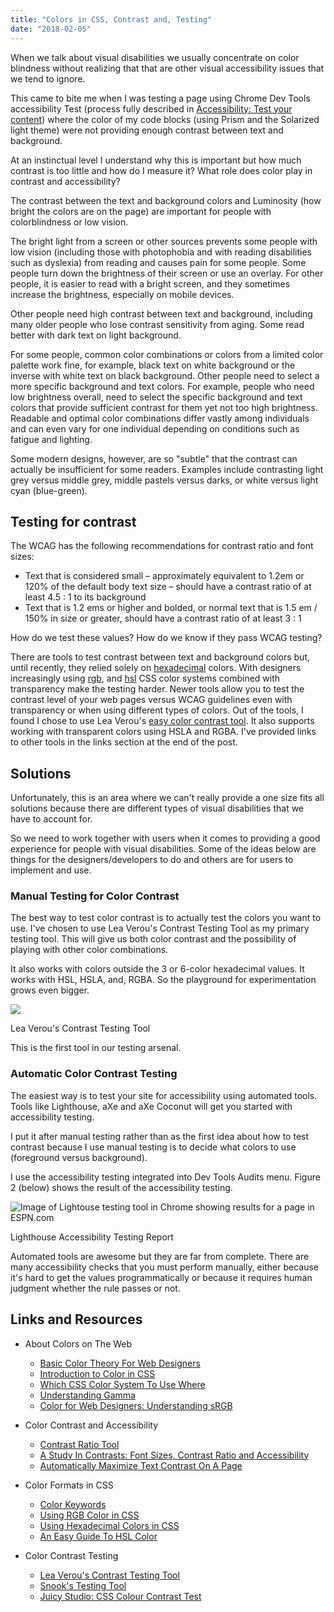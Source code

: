 ```yaml
---
title: "Colors in CSS, Contrast and, Testing"
date: "2018-02-05"
---
```


When we talk about visual disabilities we usually concentrate on color blindness without realizing that that are other visual accessibility issues that we tend to ignore.

This came to bite me when I was testing a page using Chrome Dev Tools accessibility Test (process fully described in [Accessibility: Test your content](https://publishing-project.rivendellweb.net/accessibility-test-your-content/)) where the color of my code blocks (using Prism and the Solarized light theme) were not providing enough contrast between text and background.

At an instinctual level I understand why this is important but how much contrast is too little and how do I measure it? What role does color play in contrast and accessibility?

The contrast between the text and background colors and Luminosity (how bright the colors are on the page) are important for people with colorblindness or low vision.

The bright light from a screen or other sources prevents some people with low vision (including those with photophobia and with reading disabilities such as dyslexia) from reading and causes pain for some people. Some people turn down the brightness of their screen or use an overlay. For other people, it is easier to read with a bright screen, and they sometimes increase the brightness, especially on mobile devices.

Other people need high contrast between text and background, including many older people who lose contrast sensitivity from aging. Some read better with dark text on light background.

For some people, common color combinations or colors from a limited color palette work fine, for example, black text on white background or the inverse with white text on black background. Other people need to select a more specific background and text colors. For example, people who need low brightness overall, need to select the specific background and text colors that provide sufficient contrast for them yet not too high brightness. Readable and optimal color combinations differ vastly among individuals and can even vary for one individual depending on conditions such as fatigue and lighting.

Some modern designs, however, are so "subtle" that the contrast can actually be insufficient for some readers. Examples include contrasting light grey versus middle grey, middle pastels versus darks, or white versus light cyan (blue-green).

## Testing for contrast

The WCAG has the following recommendations for contrast ratio and font sizes:

- Text that is considered small – approximately equivalent to 1.2em or 120% of the default body text size – should have a contrast ratio of at least 4.5 : 1 to its background
- Text that is 1.2 ems or higher and bolded, or normal text that is 1.5 em / 150% in size or greater, should have a contrast ratio of at least 3 : 1

How do we test these values? How do we know if they pass WCAG testing?

There are tools to test contrast between text and background colors but, until recently, they relied solely on [hexadecimal](http://thenewcode.com/44/Color-in-CSS#hexidecimal) colors. With designers increasingly using [rgb](http://thenewcode.com/44/Color-in-CSS#rgb), and [hsl](http://thenewcode.com/61/An-Easy-Guide-To-HSL-Color-In-CSS3) CSS color systems combined with transparency make the testing harder. Newer tools allow you to test the contrast level of your web pages versus WCAG guidelines even with transparency or when using different types of colors. Out of the tools, I found I chose to use Lea Verou's [easy color contrast tool](http://lea.verou.me/2012/10/easy-color-contrast-ratios/). It also supports working with transparent colors using HSLA and RGBA. I've provided links to other tools in the links section at the end of the post.

## Solutions

Unfortunately, this is an area where we can't really provide a one size fits all solutions because there are different types of visual disabilities that we have to account for.

So we need to work together with users when it comes to providing a good experience for people with visual disabilities. Some of the ideas below are things for the designers/developers to do and others are for users to implement and use.

### Manual Testing for Color Contrast

The best way to test color contrast is to actually test the colors you want to use. I've chosen to use Lea Verou's Contrast Testing Tool as my primary testing tool. This will give us both color contrast and the possibility of playing with other color combinations.

It also works with colors outside the 3 or 6-color hexadecimal values. It works with HSL, HSLA, and, RGBA. So the playground for experimentation grows even bigger.

![](https://publishing-project.rivendellweb.net/wp-content/uploads/2017/12/lea-verou-color-contrast.png)

Lea Verou's Contrast Testing Tool

This is the first tool in our testing arsenal.

### Automatic Color Contrast Testing

The easiest way is to test your site for accessibility using automated tools. Tools like Lighthouse, aXe and aXe Coconut will get you started with accessibility testing.

I put it after manual testing rather than as the first idea about how to test contrast because I use manual testing is to decide what colors to use (foreground versus background).

I use the accessibility testing integrated into Dev Tools Audits menu. Figure 2 (below) shows the result of the accessibility testing.

![Image of Lightouse testing tool in Chrome showing results for a page in ESPN.com](https://publishing-project.rivendellweb.net/wp-content/uploads/2017/12/lighthouse-accessibility-test-espn.png)

Lighthouse Accessibility Testing Report

Automated tools are awesome but they are far from complete. There are many accessibility checks that you must perform manually, either because it's hard to get the values programmatically or because it requires human judgment whether the rule passes or not.

## Links and Resources

- About Colors on The Web
    
    - [Basic Color Theory For Web Designers](http://thenewcode.com/402/Basic-Color-Theory-For-Web-Designers)
    - [Introduction to Color in CSS](http://thenewcode.com/44/Color-in-CSS)
    - [Which CSS Color System To Use Where](http://thenewcode.com/781/Which-CSS-Color-System-To-Use-Where)
    - [Understanding Gamma](http://thenewcode.com/385/Color-for-Web-Designers-Understanding-Gamma)
    - [Color for Web Designers: Understanding sRGB](http://thenewcode.com/392/Color-for-Web-Designers-Understanding-sRGB)
- Color Contrast and Accessibility
    
    - [Contrast Ratio Tool](http://leaverou.github.com/contrast-ratio)
    - [A Study In Contrasts: Font Sizes, Contrast Ratio and Accessibility](http://thenewcode.com/603/A-Study-In-Contrasts-Font-Sizes-Contrast-Ratio-and-Accessibility)
    - [Automatically Maximize Text Contrast On A Page](http://thenewcode.com/882/Automatically-Maximize-Text-Contrast-On-A-Page)
- Color Formats in CSS
    
    - [Color Keywords](http://thenewcode.com/1111/Using-CSS-Color-Keywords)
    - [Using RGB Color in CSS](http://thenewcode.com/1115/Using-RGB-Color-in-CSS)
    - [Using Hexadecimal Colors in CSS](http://thenewcode.com/1108/Using-Hexadecimal-Colors-in-CSS)
    - [An Easy Guide To HSL Color](http://thenewcode.com/61/An-Easy-Guide-To-HSL-Color)
- Color Contrast Testing
    
    - [Lea Verou's Contrast Testing Tool](http://leaverou.github.com/contrast-ratio)
    - [Snook's Testing Tool](https://snook.ca/technical/colour_contrast/colour.html#fg=33FF33,bg=333333)
    - [Juicy Studio: CSS Colour Contrast Test](http://juicystudio.com/services/csstest.php)
